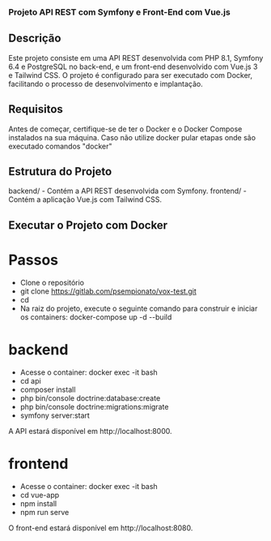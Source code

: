 ### Projeto API REST com Symfony e Front-End com Vue.js

## Descrição
Este projeto consiste em uma API REST desenvolvida com PHP 8.1, Symfony 6.4 e PostgreSQL no back-end, e um front-end desenvolvido com Vue.js 3 e Tailwind CSS. O projeto é configurado para ser executado com Docker, facilitando o processo de desenvolvimento e implantação.

## Requisitos
Antes de começar, certifique-se de ter o Docker e o Docker Compose instalados na sua máquina.
Caso não utilize docker pular etapas onde são executado comandos "docker"

## Estrutura do Projeto
backend/ - Contém a API REST desenvolvida com Symfony.
frontend/ - Contém a aplicação Vue.js com Tailwind CSS.

## Executar o Projeto com Docker
# Passos

- Clone o repositório
- git clone https://gitlab.com/psempionato/vox-test.git
- cd <Repositorio>
- Na raiz do projeto, execute o seguinte comando para construir e iniciar os containers: docker-compose up -d --build

# backend
- Acesse o container: docker exec -it <nome-container-backend> bash
- cd api
- composer install
- php bin/console doctrine:database:create
- php bin/console doctrine:migrations:migrate
- symfony server:start

A API estará disponível em http://localhost:8000.

# frontend
- Acesse o container: docker exec -it <nome-container-front> bash
- cd vue-app
- npm install
- npm run serve

O front-end estará disponível em http://localhost:8080.




